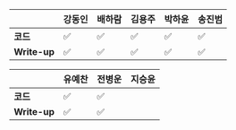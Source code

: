 |              | 강동인 | 배하람 | 김용주 | 박하윤 | 송진범 |
| ------------ | ------ | ----------------- | ------ | ------ | ------ |
| **코드**     |:white_check_mark:      | :white_check_mark: |:white_check_mark:|:white_check_mark: |:white_check_mark:|
| **Write-up** |:white_check_mark:     | :white_check_mark: |:white_check_mark:|:white_check_mark:|:white_check_mark:|

|              | 유예찬 | 전병운 | 지승윤 |
| ------------ | ------ | ------ | ------ |
| **코드**     |:white_check_mark:|:white_check_mark:  |        |
| **Write-up** |:white_check_mark:|:white_check_mark:      |        |

